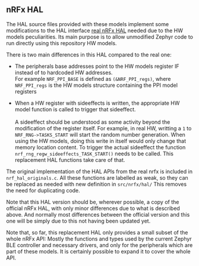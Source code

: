 ## nRFx HAL

The HAL source files provided with these models implement
some modifications to the HAL interface [real nRFx HAL](https://github.com/NordicSemiconductor/nrfx/)
needed due to the HW models peculiarities.
Its main purpose is to allow unmodified Zephyr code to run directly
using this repository HW models.

There is two main differences in this HAL compared to the real one:

* The peripherals base addresses point to the HW models register IF
  instead of to hardcoded HW addresses.<br>
  For example `NRF_PPI_BASE` is defined as `(&NRF_PPI_regs)`, where
  `NRF_PPI_regs` is the HW models structure containing the PPI model
  registers

* When a HW register with sideeffects is written, the appropriate
  HW model function is called to trigger that sideeffect.<br><br>
  A sideeffect should be understood as some activity beyond the modification
  of the register itself. For example, in real HW, writting a `1` to
  `NRF_RNG->TASKS_START` will start the random number generation.
  When using the HW models, doing this write in itself would only change
  that memory location content. To trigger the actual sideeffect the
  function `nrf_rng_regw_sideeffects_TASK_START()` needs to be called.
  This replacement HAL functions take care of that.

The original implementation of the HAL APIs from the real nrfx is included in `nrf_hal_originals.c`.
All these functions are labelled as weak, so they can be replaced as needed with new definition in `src/nrfx/hal/`
This removes the need for duplicating code.
 
Note that this HAL version should be, wherever possible, a copy of the
official nRFx HAL, with only minor differences due to what is described above.
And normally most differences between the official version and this one will be
simply due to this not having been updated yet.

Note that, so far, this replacement HAL only provides a small subset of the
whole nRFx API: Mostly the functions and types used by the current Zephyr
BLE controller and necessary drivers, and only for the peripherals which are
part of these models.
It is certainly possible to expand it to cover the whole API.
